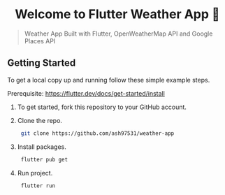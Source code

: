 <h1 align="center">Welcome to Flutter Weather App 👋</h1>

> Weather App Built with Flutter, OpenWeatherMap API and Google Places API


## Getting Started

To get a local copy up and running follow these simple example steps.

Prerequisite: https://flutter.dev/docs/get-started/install

1. To get started, fork this repository to your GitHub account.

2. Clone the repo.
    ```sh
     git clone https://github.com/ash97531/weather-app
    ```
3. Install packages.
    ```sh
     flutter pub get
    ```

4. Run project.
    ```sh
     flutter run
    ```

